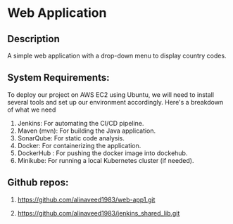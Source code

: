 # Web Application

## Description
A simple web application with a drop-down menu to display country codes.

## System Requirements:
To deploy our project on AWS EC2 using Ubuntu, we will need to install several tools and set up our environment accordingly. Here's a breakdown of what we need

1.	Jenkins: For automating the CI/CD pipeline.
2.	Maven (mvn): For building the Java application.
3.	SonarQube: For static code analysis.
4.	Docker: For containerizing the application.
5.	DockerHub : For pushing the docker image into dockehub.
6.	Minikube: For running a local Kubernetes cluster (if needed).


## Github repos:
1.	https://github.com/alinaveed1983/web-app1.git

2.	https://github.com/alinaveed1983/jenkins_shared_lib.git


